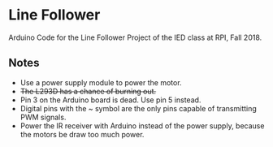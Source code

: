 # Line Follower

Arduino Code for the Line Follower Project of the IED class at RPI, Fall 2018.

## Notes

* Use a power supply module to power the motor.
* ~~The L293D has a chance of burning out.~~
* Pin 3 on the Arduino board is dead. Use pin 5 instead.
* Digital pins with the ~ symbol are the only pins capable of transmitting PWM signals.
* Power the IR receiver with Arduino instead of the power supply, because the motors be draw too much power.